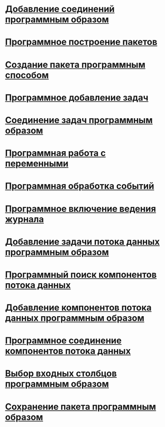 # [Добавление соединений программным образом](adding-connections-programmatically.md)

# [Программное построение пакетов](building-packages-programmatically.md)
# [Создание пакета программным способом](creating-a-package-programmatically.md)
# [Программное добавление задач](adding-tasks-programmatically.md)
# [Соединение задач программным образом](connecting-tasks-programmatically.md)
# [Программная работа с переменными](working-with-variables-programmatically.md)
# [Программная обработка событий](handling-events-programmatically.md)
# [Программное включение ведения журнала](enabling-logging-programmatically.md)
# [Добавление задачи потока данных программным образом](adding-the-data-flow-task-programmatically.md)
# [Программный поиск компонентов потока данных](discovering-data-flow-components-programmatically.md)
# [Добавление компонентов потока данных программным образом](adding-data-flow-components-programmatically.md)
# [Программное соединение компонентов потока данных](connecting-data-flow-components-programmatically.md)
# [Выбор входных столбцов программным образом](selecting-input-columns-programmatically.md)
# [Сохранение пакета программным образом](saving-a-package-programmatically.md)
